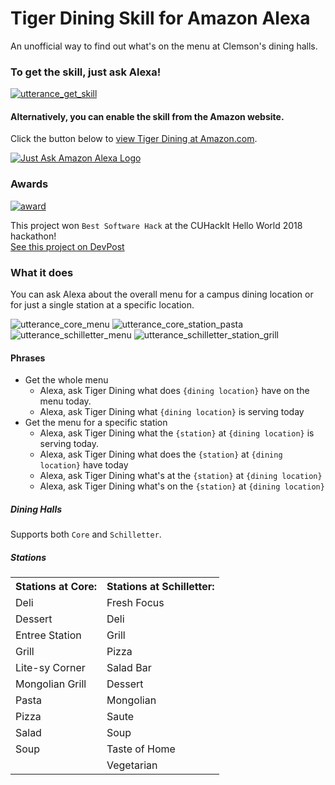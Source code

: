 # Tiger Dining Skill for Amazon Alexa
An unofficial way to find out what's on the menu at Clemson's dining halls.

### To get the skill, just ask Alexa!

[![utterance_get_skill](https://user-images.githubusercontent.com/10427974/49395892-b8ac5900-f705-11e8-989a-e371a32521b3.png)](https://www.amazon.com/gp/product/B07L342K1S)

#### Alternatively, you can enable the skill from the Amazon website.

Click the button below to [view Tiger Dining at Amazon.com](https://www.amazon.com/gp/product/B07L342K1S).

[![Just Ask Amazon Alexa Logo](https://user-images.githubusercontent.com/10427974/49385079-7de8f780-f6ea-11e8-869e-eb74c0859c50.png)](https://www.amazon.com/gp/product/B07L342K1S)

### Awards

[![award](https://user-images.githubusercontent.com/10427974/49342973-d5765d00-f62f-11e8-9dd9-494ef3c464f6.png)](https://devpost.com/software/clemson-dining-alexa-skill)

This project won `Best Software Hack` at the CUHackIt Hello World 2018 hackathon!  
[See this project on DevPost](https://devpost.com/software/clemson-dining-alexa-skill)

### What it does

You can ask Alexa about the overall menu for a campus dining location or for just a single station at a specific location.

![utterance_core_menu](https://user-images.githubusercontent.com/10427974/49389386-28194d00-f6f4-11e8-9f41-e0eb4bb72795.png)
![utterance_core_station_pasta](https://user-images.githubusercontent.com/10427974/49389387-28194d00-f6f4-11e8-9495-48ea3b570ff6.png)
![utterance_schilletter_menu](https://user-images.githubusercontent.com/10427974/49389388-28194d00-f6f4-11e8-9ce7-a3dede896f97.png)
![utterance_schilletter_station_grill](https://user-images.githubusercontent.com/10427974/49389389-28194d00-f6f4-11e8-9613-cfd558d149f4.png)


#### Phrases
* Get the whole menu
  * Alexa, ask Tiger Dining what does `{dining location}` have on the menu today.
  * Alexa, ask Tiger Dining what `{dining location}` is serving today
* Get the menu for a specific station
  * Alexa, ask Tiger Dining what the `{station}` at `{dining location}` is serving today.
  * Alexa, ask Tiger Dining what does the `{station}` at `{dining location}` have today
  * Alexa, ask Tiger Dining what's at the `{station}` at `{dining location}`
  * Alexa, ask Tiger Dining what's on the `{station}` at `{dining location}`

##### Dining Halls
Supports both `Core` and `Schilletter`.

##### Stations

<table>
  <tr>	<th>Stations at Core:</th>	<th>Stations at Schilletter:</th>	</tr>
  <tr>	<td>Deli</td>	<td>Fresh Focus</td>	</tr>
  <tr>	<td>Dessert</td>	<td>Deli</td>	</tr>
  <tr>	<td>Entree Station</td>	<td>Grill</td>	</tr>
  <tr>	<td>Grill</td>	<td>Pizza</td>	</tr>
  <tr>	<td>Lite-sy Corner</td>	<td>Salad Bar</td>	</tr>
  <tr>	<td>Mongolian Grill</td>	<td>Dessert</td>	</tr>
  <tr>	<td>Pasta</td>	<td>Mongolian</td>	</tr>
  <tr>	<td>Pizza</td>	<td>Saute</td>	</tr>
  <tr>	<td>Salad</td>	<td>Soup</td>	</tr>
  <tr>	<td>Soup</td>	<td>Taste of Home</td>	</tr>
  <tr>	<td></td>	<td>Vegetarian</td>	</tr>
</table>
